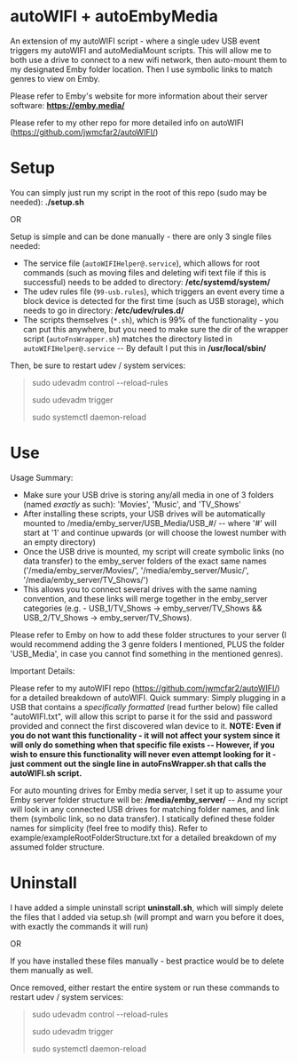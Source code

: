 # autoWIFI + autoEmbyMedia
An extension of my autoWIFI script - where a single udev USB event triggers my autoWIFI and autoMediaMount scripts. This will allow me to both use a drive to connect to a new wifi network, then auto-mount them to my designated Emby folder location. Then I use symbolic links to match genres to view on Emby.

Please refer to Emby's website for more information about their server software: **https://emby.media/**

Please refer to my other repo for more detailed info on autoWIFI (https://github.com/jwmcfar2/autoWIFI/)

# Setup

You can simply just run my script in the root of this repo (sudo may be needed): **./setup.sh**

OR

Setup is simple and can be done manually - there are only 3 single files needed:
  - The service file (`autoWIFIHelper@.service`), which allows for root commands (such as moving files and deleting wifi text file if this is successful) needs to be added to directory: **/etc/systemd/system/**
  - The udev rules file (`99-usb.rules`), which triggers an event every time a block device is detected for the first time (such as USB storage), which needs to go in directory: **/etc/udev/rules.d/**
  - The scripts themselves (`*.sh`), which is 99% of the functionality - you can put this anywhere, but you need to make sure the dir of the wrapper script (`autoFnsWrapper.sh`) matches the directory listed in `autoWIFIHelper@.service` -- By default I put this in **/usr/local/sbin/**

Then, be sure to restart udev / system services:

>sudo udevadm control --reload-rules
>
>sudo udevadm trigger
>
>sudo systemctl daemon-reload

# Use

Usage Summary: 
 - Make sure your USB drive is storing any/all media in one of 3 folders (named *exactly* as such): 'Movies', 'Music', and 'TV_Shows'
 - After installing these scripts, your USB drives will be automatically mounted to /media/emby_server/USB_Media/USB_#/ -- where '#' will start at '1' and continue upwards (or will choose the lowest number with an empty directory)
 - Once the USB drive is mounted, my script will create symbolic links (no data transfer) to the emby_server folders of the exact same names ('/media/emby_server/Movies/', '/media/emby_server/Music/', '/media/emby_server/TV_Shows/')
 - This allows you to connect several drives with the same naming convention, and these links will merge together in the emby_server categories (e.g. - USB_1/TV_Shows -> emby_server/TV_Shows && USB_2/TV_Shows -> emby_server/TV_Shows).

 Please refer to Emby on how to add these folder structures to your server (I would recommend adding the 3 genre folders I mentioned, PLUS the folder 'USB_Media', in case you cannot find something in the mentioned genres).

Important Details:

 Please refer to my autoWIFI repo (https://github.com/jwmcfar2/autoWIFI/) for a detailed breakdown of autoWIFI. Quick summary: Simply plugging in a USB that contains a *specifically formatted* (read further below) file called "autoWIFI.txt", will allow this script to parse it for the ssid and password provided and connect the first discovered wlan device to it. **NOTE: Even if you do not want this functionality - it will not affect your system since it will only do something when that specific file exists -- However, if you wish to ensure this functionality will never even attempt looking for it - just comment out the single line in autoFnsWrapper.sh that calls the autoWIFI.sh script.**

 For auto mounting drives for Emby media server, I set it up to assume your Emby server folder structure will be: **/media/emby_server/** -- And my script will look in any connected USB drives for matching folder names, and link them (symbolic link, so no data transfer). I statically defined these folder names for simplicity (feel free to modify this). Refer to example/exampleRootFolderStructure.txt for a detailed breakdown of my assumed folder structure.

# Uninstall

I have added a simple uninstall script **uninstall.sh**, which will simply delete the files that I added via setup.sh (will prompt and warn you before it does, with exactly the commands it will run)

OR

If you have installed these files manually - best practice would be to delete them manually as well.

Once removed, either restart the entire system or run these commands to restart udev / system services:

>sudo udevadm control --reload-rules
>
>sudo udevadm trigger
>
>sudo systemctl daemon-reload

